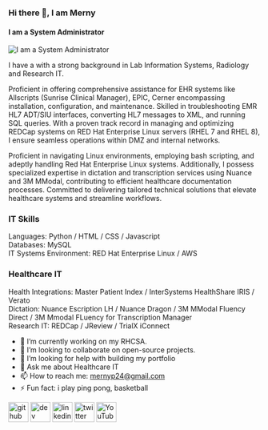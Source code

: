 ### Hi there 👋, I am Merny
#### I am a System Administrator
![I am a System Administrator](https://pbs.twimg.com/profile_banners/200190025/1700198702/600x200)

I have a with a strong background in Lab Information Systems, Radiology and Research IT. 

Proficient in offering comprehensive assistance for EHR systems like Allscripts (Sunrise Clinical Manager), EPIC, Cerner encompassing installation, configuration, and maintenance. Skilled in troubleshooting EMR HL7 ADT/SIU interfaces, converting HL7 messages to XML, and running SQL queries. With a proven track record in managing and optimizing REDCap systems on RED Hat Enterprise Linux servers (RHEL 7 and RHEL 8), I ensure seamless operations within DMZ and internal networks. 

Proficient in navigating Linux environments, employing bash scripting, and adeptly handling Red Hat Enterprise Linux systems. Additionally, I possess specialized expertise in dictation and transcription services using Nuance and 3M MModal, contributing to efficient healthcare documentation processes. Committed to delivering tailored technical solutions that elevate healthcare systems and streamline workflows.

### IT Skills  
Languages: Python / HTML / CSS / Javascript  
Databases: MySQL  
IT Systems Environment: RED Hat Enterprise Linux / AWS  

### Healthcare IT  
Health Integrations: Master Patient Index / InterSystems HealthShare IRIS / Verato  
Dictation: Nuance Escription LH / Nuance Dragon / 3M MModal Fluency Direct / 3M Mmodal FLuency for Transcription Manager  
Research IT: REDCap / JReview / TrialX iConnect  

- 🔭 I’m currently working on my RHCSA. 
- 👯 I’m looking to collaborate on open-source projects. 
- 🤔 I’m looking for help with building my portfolio 
- 💬 Ask me about Healthcare IT 
- 📫 How to reach me: mernyp24@gmail.com 
- ⚡ Fun fact: i play ping pong, basketball 


[<img src='https://cdn.jsdelivr.net/npm/simple-icons@3.0.1/icons/github.svg' alt='github' height='40'>](https://github.com/merny24)  [<img src='https://cdn.jsdelivr.net/npm/simple-icons@3.0.1/icons/dev-dot-to.svg' alt='dev' height='40'>](https://dev.to/merny24)  [<img src='https://cdn.jsdelivr.net/npm/simple-icons@3.0.1/icons/linkedin.svg' alt='linkedin' height='40'>](https://www.linkedin.com/in/merny-pierre-27563984/)  [<img src='https://cdn.jsdelivr.net/npm/simple-icons@3.0.1/icons/twitter.svg' alt='twitter' height='40'>](https://twitter.com/mernypierre)  [<img src='https://cdn.jsdelivr.net/npm/simple-icons@3.0.1/icons/youtube.svg' alt='YouTube' height='40'>](https://www.youtube.com/channel/Itstheofficial24)  

